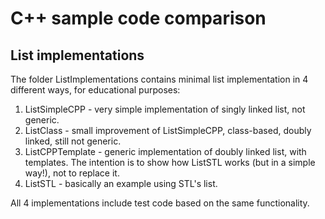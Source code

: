 # C++ sample code comparison

## List implementations
The folder ListImplementations contains minimal list implementation in 4 different ways, for educational purposes:

1. ListSimpleCPP - very simple implementation of singly linked list, not generic.
2. ListClass - small improvement of ListSimpleCPP, class-based, doubly linked, still not generic.
3. ListCPPTemplate - generic implementation of doubly linked list, with templates. The intention is to show how ListSTL works (but in a simple way!), not to replace it.
4. ListSTL - basically an example using STL's list. 

All 4 implementations include test code based on the same functionality.
